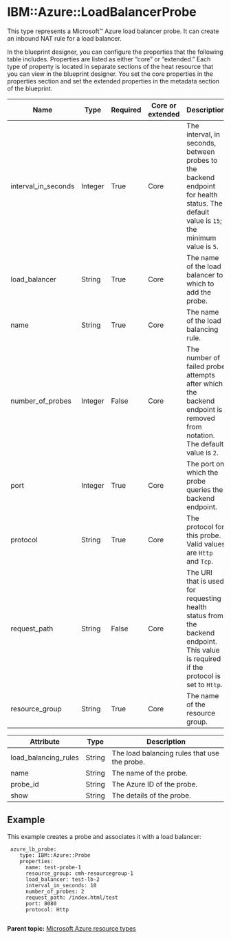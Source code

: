 # IBM::Azure::LoadBalancerProbe

This type represents a Microsoft™ Azure load balancer probe. It can create an inbound NAT rule for a load balancer.

In the blueprint designer, you can configure the properties that the following table includes. Properties are listed as either “core” or “extended.” Each type of property is located in separate sections of the heat resource that you can view in the blueprint designer. You set the core properties in the properties section and set the extended properties in the metadata section of the blueprint.

|Name|Type|Required|Core or extended|Description|
|----|----|--------|----------------|-----------|
|interval\_in\_seconds|Integer|True|Core|The interval, in seconds, between probes to the backend endpoint for health status. The default value is `15`; the minimum value is `5`.|
|load\_balancer|String|True|Core|The name of the load balancer to which to add the probe.|
|name|String|True|Core|The name of the load balancing rule.|
|number\_of\_probes|Integer|False|Core|The number of failed probe attempts after which the backend endpoint is removed from notation. The default value is `2`.|
|port|Integer|True|Core|The port on which the probe queries the backend endpoint.|
|protocol|String|True|Core|The protocol for this probe. Valid values are `Http` and `Tcp`.|
|request\_path|String|False|Core|The URI that is used for requesting health status from the backend endpoint. This value is required if the protocol is set to `Http`.|
|resource\_group|String|True|Core|The name of the resource group.|

|Attribute|Type|Description|
|---------|----|-----------|
|load\_balancing\_rules|String|The load balancing rules that use the probe.|
|name|String|The name of the probe.|
|probe\_id|String|The Azure ID of the probe.|
|show|String|The details of the probe.|

## Example

This example creates a probe and associates it with a load balancer:

```
 azure_lb_probe:
    type: IBM::Azure::Probe
    properties:
      name: test-probe-1
      resource_group: cmh-resourcegroup-1
      load_balancer: test-lb-2
      interval_in_seconds: 10
      number_of_probes: 2
      request_path: /index.html/test
      port: 8080
      protocol: Http
        
```

**Parent topic:** [Microsoft Azure resource types](../../com.ibm.edt.heat.reference.doc/topics/ref_heat_types_azure_ov.md)

